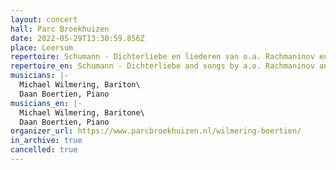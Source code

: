 ```yaml
---
layout: concert
hall: Parc Broekhuizen
date: 2022-05-29T13:30:59.856Z
place: Leersum
repertoire: Schumann - Dichterliebe en liederen van o.a. Rachmaninov en Quilter
repertoire_en: Schumann - Dichterliebe and songs by a.o. Rachmaninov and Quilter
musicians: |-
  Michael Wilmering, Bariton\
  Daan Boertien, Piano
musicians_en: |-
  Michael Wilmering, Baritone\
  Daan Boertien, Piano
organizer_url: https://www.parcbroekhuizen.nl/wilmering-boertien/
in_archive: true
cancelled: true
---
```

